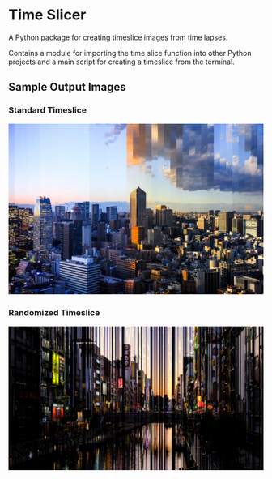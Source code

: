 # Time Slicer

A Python package for creating timeslice images from time lapses.

Contains a module for importing the time slice function into other Python projects and a main 
script for creating a timeslice from the terminal.

## Sample Output Images

### Standard Timeslice

![standard](https://raw.githubusercontent.com/nramkissoon/Time-Slice/master/samples/test.jpg)

### Randomized Timeslice

![randomized](https://raw.githubusercontent.com/nramkissoon/Time-Slice/master/samples/test-randomized.jpg)